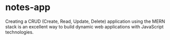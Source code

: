 # notes-app
Creating a CRUD (Create, Read, Update, Delete) application using the MERN stack is an excellent way to build dynamic web applications with JavaScript technologies.
